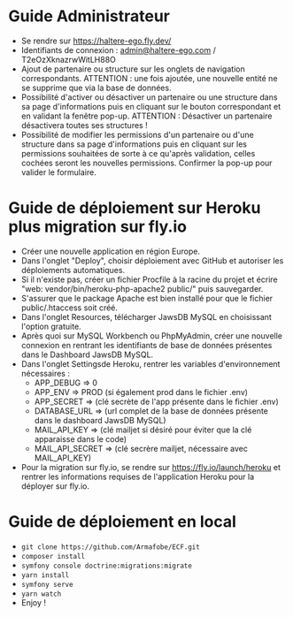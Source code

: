 # Guide Administrateur

- Se rendre sur https://haltere-ego.fly.dev/
- Identifiants de connexion : admin@haltere-ego.com / T2eOzXknazrwWitLH88O
- Ajout de partenaire ou structure sur les onglets de navigation correspondants. ATTENTION : une fois ajoutée, une nouvelle entité ne se supprime que via la base de données.
- Possibilité d'activer ou désactiver un partenaire ou une structure dans sa page d'informations puis en cliquant sur le bouton correspondant et en validant la fenêtre pop-up. ATTENTION : Désactiver un partenaire désactivera toutes ses structures !
- Possibilité de modifier les permissions d'un partenaire ou d'une structure dans sa page d'informations puis en cliquant sur les permissions souhaitées de sorte à ce qu'après validation, celles cochées seront les nouvelles permissions. Confirmer la pop-up pour valider le formulaire.

# Guide de déploiement sur Heroku plus migration sur fly.io

- Créer une nouvelle application en région Europe.
- Dans l'onglet "Deploy", choisir déploiement avec GitHub et autoriser les déploiements automatiques.
- Si il n'existe pas, créer un fichier Procfile à la racine du projet et écrire "web: vendor/bin/heroku-php-apache2 public/" puis sauvegarder.
- S'assurer que le package Apache est bien installé pour que le fichier public/.htaccess soit créé.
- Dans l'onglet Resources, télécharger JawsDB MySQL en choisissant l'option gratuite.
- Après quoi sur MySQL Workbench ou PhpMyAdmin, créer une nouvelle connexion en rentrant les identifiants de base de données présentes dans le Dashboard JawsDB MySQL.
- Dans l'onglet Settingsde Heroku, rentrer les variables d'environnement nécessaires :
  - APP_DEBUG => 0
  - APP_ENV => PROD (si également prod dans le fichier .env)
  - APP_SECRET => (clé secrète de l'app présente dans le fichier .env)
  - DATABASE_URL => (url complet de la base de données présente dans le dashboard JawsDB MySQL)
  - MAIL_API_KEY => (clé mailjet si désiré pour éviter que la clé apparaisse dans le code)
  - MAIL_API_SECRET => (clé secrère mailjet, nécessaire avec MAIL_API_KEY)
- Pour la migration sur fly.io, se rendre sur https://fly.io/launch/heroku et rentrer les informations requises de l'application Heroku pour la déployer sur fly.io.

# Guide de déploiement en local

- ``git clone https://github.com/Armafobe/ECF.git``
- ``composer install``
- ``symfony console doctrine:migrations:migrate``
- ``yarn install``
- ``symfony serve``
- ``yarn watch``
- Enjoy !
